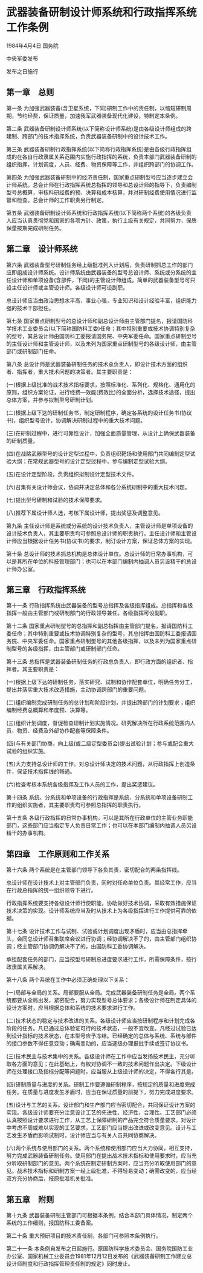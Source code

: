 # 武器装备研制设计师系统和行政指挥系统工作条例

1984年4月4日 国务院

中央军委发布

发布之日施行

<!-- INFO END -->

## 第一章　总则

第一条 为加强武器装备(含卫星系统，下同)研制工作中的责任制，以缩短研制周期，节约经费，保证质量，加速我军武器装备现代化建设，特制定本条例。

第二条 武器装备研制设计师系统(以下简称设计师系统)是由各级设计师组成的跨建制、跨部门的技术指挥系统，负责武器装备研制中的设计技术工作。

第三条 武器装备研制行政指挥系统(以下简称行政指挥系统)是由各级行政指挥组成的在各自行政隶属关系范围内实施行政指挥的系统，负责本部门武器装备研制的组织指挥，计划调度，人员、经费、物资保障等工作，并组织跨部门的协调工作。

第四条 为加强武器装备研制中的经济责任制，国家重点研制型号应当逐步建立会计师系统。总会计师在行政指挥系统总指挥的领导和总设计师的指导下，负责编制型号总概算，审核科研经费的预、决算和成本核算，并对研制经费使用情况进行监督和检查。总会计师的工作职责另行制定。

第五条 武器装备研制设计师系统和行政指挥系统(以下简称两个系统)的各级负责人应当认真贯彻党和国家的各项方针、政策，执行上级有关规定，共同努力，保质保量按期完成研制任务。

## 第二章　设计师系统

第六条 武器装备型号研制任务经上级批准列入计划后，负责研制抓总工作的部门应即组成设计师系统。设计师系统由武器装备的型号总设计师、系统或分系统的主任设计师和单项设备(含部件，下同)的主管设计师组成。简单的武器装备型号可只设主任设计师或主管设计师。各级设计师可设副职。

总设计师应当由政治思想水平高，事业心强，专业知识和设计经验丰富，组织能力强的技术干部担任。

第七条 国家重点研制型号的总设计师和副总设计师由主管部门提名，报请国防科学技术工业委员会(以下简称国防科工委)任命；其中特别重要或技术协调特别复杂的型号，其总设计师由国防科工委报请国务院、中央军委任命。国家重点研制型号的主任设计师和主管设计师，以及未列为国家重点研制型号的各级设计师，由主管部门或研制部门任命。

第八条 总设计师是武器装备研制任务的技术总负责人，即设计技术方面的组织者、指挥者，重大技术问题的决策者。其主要职责是：

(一)根据上级批准的战术技术指标要求，按照标准化、系列化、规格化、通用化的原则，组织方案论证，进行经费—效能(费效比)的全面分析，选择技术途径，提出总体方案，并参与拟制型号研制计划。

(二)根据上级下达的研制任务书，制定研制程序，确定各系统的设计任务书(协议书)，组织型号设计，协调解决研制过程中的重大技术问题。

(三)在研制过程中，进行可靠性设计，加强全面质量管理，从设计上确保武器装备的研制质量。

(四)在战略武器型号的设计定型过程中，负责组织靶场和使用部门共同编制定型试验大纲；在常规武器型号的设计定型过程中，参与编制定型试验大纲。

(五)在设计定型阶段，负责组织拟制设计定型技术文件。

(六)召集有关设计师会议，协调并决定总体和各分系统研制中的重大技术问题。

(七)提出型号研制和试验的技术保障要求。

(八)推荐下属设计师人选，考核下属设计师，提出奖惩及调整意见。

第九条 主任设计师是系统或分系统的设计技术负责人，主管设计师是单项设备的设计技术负责人，其主要职责均可参照总设计师的职责执行。主任设计师和主管设计师应当根据设计任务书(协议书)的要求，制订设计方案，保证总体方案的实现。

第十条 总设计师的技术抓总机构是总体设计单位。总设计师的日常办事机构，可以是其所在单位的科技管理部门；也可以在本部门编制内抽调人员另设精干的总设计师办公室。

## 第三章　行政指挥系统

第十一条 行政指挥系统由武器装备的型号总指挥及各级指挥组成。总指挥和各级指挥一般由主管部门或研制部门的行政领导兼任。各级指挥可设副职。

第十二条 国家重点研制型号的总指挥和副总指挥由主管部门提名，报请国防科工委任命；其中特别重要或技术协调特别复杂的型号，其总指挥由国防科工委报请国务院、中央军委任命。国家重点研制型号的其他各级指挥，以及未列为国家重点研制型号的各级指挥，由主管部门或研制部门任命。

第十三条 总指挥是武器装备研制任务的行政总负责人，即行政方面的组织者、指挥者。其主要职责是：

(一)根据上级下达的研制任务，落实研究、试制和协作配套单位，明确任务分工，提出并落实重大技术改造措施，主动协调跨部门的重要问题。

(二)组织编制完成研制任务的总计划和阶段计划，并提出跨部门的计划要求；组织编制经费总概算和年度预、决算等。

(三)组织计划调度，督促检查研制计划实施情况。研究解决所在行政系统范围内人员、物资、经费及外部协作配套等保障条件。

(四)与有关部门协商，向上级(或二级定型委员会)提出试验计划；参与或配合重大试验的组织实施。

(五)大力支持总设计师的工作。对总设计师决定的技术问题，从行政指挥上创造条件，保证技术指挥线的畅通。

(六)检查考核本系统各级指挥及工作人员的工作，提出奖惩建议。

第十四条 系统、分系统和单项设备的行政指挥是系统、分系统和单项设备研制工作的组织实施者，其主要职责均可参照总指挥的职责执行。

第十五条 各级行政指挥的日常办事机构，可以是其所在行政单位的主管业务职能部门，这些部门应当指定专人负责日常工作；也可以在本部门编制内抽调人员另设精干的办事机构。

## 第四章　工作原则和工作关系

第十六条 两个系统是在主管部门领导下各负其责，密切配合的两条指挥线。

总设计师在设计技术上对主管部门负责，同时对任命单位负责。其经常工作，应当在行政总指挥的统一组织领导下进行。

行政指挥系统要支持各级设计师行使职能，协助做好技术协调，采取有效措施保证技术决策的实现。设计师系统应当及时从技术上为各级指挥进行工作提供可靠的依据。

第十七条 设计技术工作与试制、试验或计划调度出现矛盾时，应当由总指挥牵头，会同总设计师召集联席会议进行协调；经协调解决不了的，由主管部门组织协调；经主管部门协调仍解决不了的，由国防科工委协调解决。

承担配套任务的部门，应当按型号研制总进度要求进行工作，所需保障条件，按行政隶属关系解决。

第十八条 两个系统在工作中必须正确处理以下关系：

(一)局部与全局的关系。局部要服从全局。完成武器装备研制任务是全局。两个系统都要从全局出发，紧密配合，努力实现型号总体要求；各级设计师在制定具体的设计方案时，应当根据总体和系统的技术要求进行工作。

(二)技术状态的稳定与技术改进的关系。各级设计师应当按研制程序和计划完成各阶段的任务。凡已通过总体验证可行的技术状态，一般不宜改变。凡经过试验已达到设计指标的技术状态，在本型号应予冻结。已经确定的总体与系统、系统与部件的接口参数不得任意变动；确需变动的，应当逐级办理报批手续或签订协议书。

(三)技术民主与技术集中的关系。各级设计师在工作中应当发扬技术民主，充分听取各方面的意见；在此基础上，有权对协调不一致的技术问题作出决定。下级设计师在处理接口及指标分配等问题时，应当服从上级设计师的决定，不得各行其是。

(四)研制质量与进度的关系。研制工作要遵循研制程序，按规定的质量和进度完成任务。在质量与进度发生矛盾时，应当在保证质量的前提下，努力完成进度要求。

(五)设计与工艺的关系。设计部门和生产部门应当密切配合，共同保证设计方案的实现。各级设计师要充分注意设计工艺的先进性、经济性、合理性。工艺部门必须认真按照设计要求进行工作，从工艺上保障研制的产品完全符合质量要求。对设计中考虑不周或难以实现的工艺要求，工艺部门应当提出改进或改变意见。设计与工艺发生矛盾而影响试制时，设计师应当与有关人员共同协商解决。

(六)两个系统与使用部门的关系。两个系统和使用部门应当大力协同，相互支持，努力完成武器装备研制任务。使用部门在提出战术技术指标和使用要求时，应当充分听取研制部门的意见。两个系统在制定研制方案时，应当充分听取使用部门的意见。战术技术指标和研制方案一经上级批准，不得轻易变动；确需改变的，应当经双方充分协商后，报原批准机关批准。

## 第五章　附则

第十九条 武器装备研制主管部门可根据本条例，结合本部门具体情况，制定两个系统的工作细则，报国防科工委备案。

第二十条 重大预研项目的技术责任制，各部门可参照本条例执行。

第二十一条 本条例自发布之日起施行。原国防科学技术委员会、国务院国防工业办公室、国家机械工业委员会1981年12月12日发布的《武器装备研制工作建立总设计师制度和行政指挥管理责任制的规定》同时废止。

